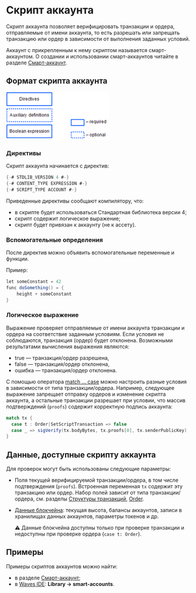 # Скрипт аккаунта

Скрипт аккаунта позволяет верифицировать транзакции и ордера, отправляемые от имени аккаунта, то есть разрешать или запрещать транзакцию или ордер в зависимости от выполнения заданных условий.

Аккаунт с прикрепленным к нему скриптом называется смарт-аккаунтом. О создании и использовании смарт-аккаунтов читайте в разделе [Смарт-аккаунт](/ru/building-apps/smart-contracts/what-is-smart-asset).

## Формат скрипта аккаунта

![](./_assets/contract-structure.png)

### Директивы

Скрипт аккаунта начинается с директив:

```scala
{-# STDLIB_VERSION 4 #-}
{-# CONTENT_TYPE EXPRESSION #-}
{-# SCRIPT_TYPE ACCOUNT #-}
```

Приведенные директивы сообщают компилятору, что:

- в скрипте будет использоваться Стандартная библиотека версии 4;
- скрипт содержит логическое выражение;
- скрипт будет привязан к аккаунту (не к ассету).

### Вспомогательные определения

После директив можно объявить вспомогательные переменные и функции.

Пример:

```scala
let someConstant = 42
func doSomething() = {
    height + someConstant
}
```

### Логическое выражение

Выражение проверяет отправляемые от имени аккаунта транзакции и ордера на соответствие заданным условиям. Если условия не соблюдаются, транзакция (ордер) будет отклонена. Возможными результатами вычисления выражения являются:
* true — транзакция/ордер разрешена,
* false — транзакция/ордер отклонена,
* ошибка — транзакция/ордер отклонена.

С помощью оператора [match ... case](/ru/ride/operators/match-case) можно настроить разные условия в зависимости от типа транзакции/ордера. Например, следующее выражение запрещает отправку ордеров и изменение скрипта аккаунта, а остальные транзакции разрешает при условии, что массив подтверждений (`proofs`) содержит корректную подпись аккаунта:

```scala
match tx {
  case t : Order|SetScriptTransaction => false
  case _ => sigVerify(tx.bodyBytes, tx.proofs[0], tx.senderPublicKey)
}
```

## Данные, доступные скрипту аккаунта

Для проверок могут быть использованы следующие параметры:

* Поля текущей верифицируемой транзакции/ордера, в том числе подтверждения (`proofs`). Встроенная переменная `tx` содержит эту транзакцию или ордер. Набор полей зависит от типа транзакции/ордера, см. разделы [Структуры транзакций](/ru/ride/structures/transaction-structures/), [Order](/ru/ride/structures/common-structures/order).
* [Данные блокчейна](/ru/ride/#работа-с-бокчейном): текущая высота, балансы аккаунтов, записи в хранилищах данных аккаунтов, параметры токенов и др.

   :warning: Данные блокчейна доступны только при проверке транзакции и недоступны при проверке ордера (`case t: Order`).

## Примеры

Примеры скриптов аккаунтов можно найти:
* в разделе [Смарт-аккаунт](/ru/building-apps/smart-contracts/what-is-smart-account);
* в [Waves IDE](/ru/building-apps/smart-contracts/tools/waves-ide): **Library → smart-accounts**.
